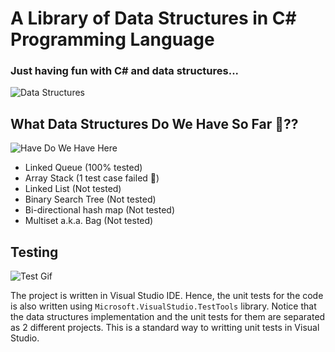 # A Library of Data Structures in C# Programming Language
### Just having fun with C# and data structures...
![Data Structures](https://res.cloudinary.com/practicaldev/image/fetch/s--rjxO02ux--/c_imagga_scale,f_auto,fl_progressive,h_420,q_auto,w_1000/https://dev-to-uploads.s3.amazonaws.com/uploads/articles/w4qxi1gsnhuey77654qj.png)


## What Data Structures Do We Have So Far 🤔??
![Have Do We Have Here](https://media.giphy.com/media/l0HlAUlQMpWmA6ohO/giphy.gif)
* Linked Queue (100% tested)
* Array Stack (1 test case failed 🥲)
* Linked List (Not tested)
* Binary Search Tree (Not tested)
* Bi-directional hash map (Not tested)
* Multiset a.k.a. Bag (Not tested)


## Testing
![Test Gif](https://media.giphy.com/media/3o6Mbbs879ozZ9Yic0/giphy.gif)

The project is written in Visual Studio IDE. Hence, the unit tests for the code is also written using `Microsoft.VisualStudio.TestTools` library.
Notice that the data structures implementation and the unit tests for them are separated as 2 different projects. This is a standard way to writting
unit tests in Visual Studio.
